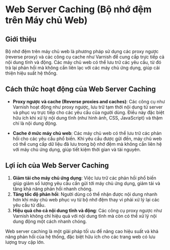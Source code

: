 # Web Server Caching (Bộ nhớ đệm trên Máy chủ Web)

## Giới thiệu

Bộ nhớ đệm trên máy chủ web là phương pháp sử dụng các proxy ngược (reverse proxy) và các công cụ cache như Varnish để cung cấp trực tiếp cả nội dung tĩnh và động. Các máy chủ web có thể lưu trữ các yêu cầu, từ đó trả lại phản hồi mà không cần liên lạc với các máy chủ ứng dụng, giúp cải thiện hiệu suất hệ thống.

## Cách thức hoạt động của Web Server Caching

- **Proxy ngược và cache (Reverse proxies and caches)**: Các công cụ như Varnish hoạt động như proxy ngược, lưu trữ tạm thời nội dung từ server và phục vụ trực tiếp cho các yêu cầu của người dùng. Điều này đặc biệt hữu ích khi xử lý nội dung tĩnh (như hình ảnh, CSS, JavaScript) và thậm chí là nội dung động.
  
- **Cache ở mức máy chủ web**: Các máy chủ web có thể lưu trữ các phản hồi cho các yêu cầu phổ biến. Khi yêu cầu được gửi đến, máy chủ web có thể cung cấp dữ liệu đã lưu trong bộ nhớ đệm mà không cần liên hệ với máy chủ ứng dụng, giúp tiết kiệm thời gian và tài nguyên.

## Lợi ích của Web Server Caching

1. **Giảm tải cho máy chủ ứng dụng**: Việc lưu trữ các phản hồi phổ biến giúp giảm số lượng yêu cầu cần gửi tới máy chủ ứng dụng, giảm tải và tăng khả năng phản hồi nhanh chóng.
2. **Tăng tốc độ phản hồi**: Người dùng có thể nhận được nội dung nhanh hơn khi máy chủ web phục vụ từ bộ nhớ đệm thay vì phải xử lý lại các yêu cầu từ đầu.
3. **Hiệu quả cho cả nội dung tĩnh và động**: Các công cụ proxy ngược như Varnish không chỉ hiệu quả với nội dung tĩnh mà còn có thể xử lý nội dung động một cách nhanh chóng.

Web server caching là một giải pháp tối ưu để nâng cao hiệu suất và khả năng phản hồi của hệ thống, đặc biệt hữu ích cho các trang web có lưu lượng truy cập lớn.